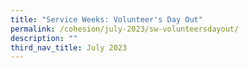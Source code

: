 ```yaml
---
title: "Service Weeks: Volunteer's Day Out"
permalink: /cohesion/july-2023/sw-volunteersdayout/
description: ""
third_nav_title: July 2023
---
```

